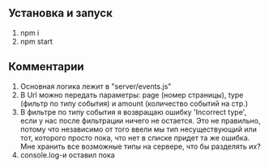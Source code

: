 ## Установка и запуск
1. npm i
1. npm start

## Комментарии
1. Основная логика лежит в "server/events.js"
1. В Url можно передать параметры: page (номер страницы), type (фильтр по типу события) и amount (количество событий на стр.)
1. В фильтре по типу события я возвращаю ошибку 'Incorrect type', если у нас после фильтрации ничего не остается.
Это не правильно, потому что независимо от того ввели мы тип несуществующий или тот, которого просто пока, что нет в списке придет та же ошибка.
Мне хранить все возможные типы на сервере, что бы разделять их? 
1. console.log-и оставил пока
